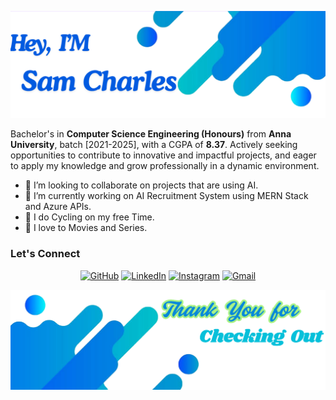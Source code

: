 ![alt text](./images/top.png)

Bachelor's in **Computer Science Engineering (Honours)** from **Anna University**, batch [2021-2025], with a CGPA of **8.37**. Actively seeking opportunities to contribute to innovative and impactful projects, and eager to apply my knowledge and grow professionally in a dynamic environment.

<!-- ⚡ Fun fact: -->
- 👯 I’m looking to collaborate on projects that are using AI.
- 🌱 I’m currently working on AI Recruitment System using MERN Stack and Azure APIs.
- 🚵 I do Cycling on my free Time.
- 🍿 I love to Movies and Series.


### Let's Connect 
<p align="center">
	<a href="https://github.com/Samcharles5/"><img src="https://img.icons8.com/bubbles/50/000000/github.png" alt="GitHub"/></a>
	<a href="https://www.linkedin.com/in/sam--charles--/"><img src="https://img.icons8.com/bubbles/50/000000/linkedin.png" alt="LinkedIn"/></a>
	<a href="https://www.instagram.com/sam__charles__/"><img src="https://img.icons8.com/bubbles/50/000000/instagram.png" alt="Instagram"/></a>
	<a href="mailto:samcharles.sde@gmail.com"><img src="https://img.icons8.com/bubbles/50/000000/gmail.png" alt="Gmail"/></a>
</p>

![alt text](./images/bottom.png)